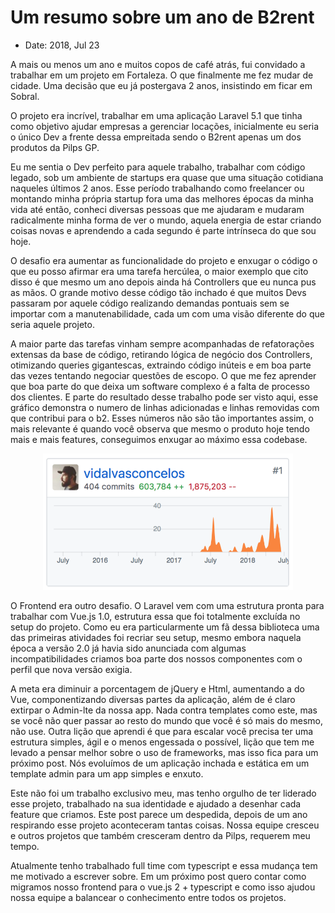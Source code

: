 # Um resumo sobre um ano de B2rent

- Date: 2018, Jul 23

A mais ou menos um ano e muitos copos de café atrás, fui convidado a trabalhar em um projeto em Fortaleza. O que finalmente me fez mudar de cidade. Uma decisão que eu já postergava 2 anos, insistindo em ficar em Sobral.

O projeto era incrível, trabalhar em uma aplicação Laravel 5.1 que tinha como objetivo ajudar empresas a gerenciar locações, inicialmente eu seria o único Dev a frente dessa empreitada sendo o B2rent apenas um dos produtos da Pilps GP.

Eu me sentia o Dev perfeito para aquele trabalho, trabalhar com código legado, sob um ambiente de startups era quase que uma situação cotidiana naqueles últimos 2 anos. Esse período trabalhando como freelancer ou montando minha própria startup fora uma das melhores épocas da minha vida até então, conheci diversas pessoas que me ajudaram e mudaram radicalmente minha forma de ver o mundo, aquela energia de estar criando coisas novas e aprendendo a cada segundo é parte intrínseca do que sou hoje.

O desafio era aumentar as funcionalidade do projeto e enxugar o código o que eu posso afirmar era uma tarefa hercúlea, o maior exemplo que cito disso é que mesmo um ano depois ainda há Controllers que eu nunca pus as mãos. O grande motivo desse código tão inchado é que muitos Devs passaram por aquele código realizando demandas pontuais sem se importar com a manutenabilidade, cada um com uma visão diferente do que seria aquele projeto.

A maior parte das tarefas vinham sempre acompanhadas de refatorações extensas da base de código, retirando lógica de negócio dos Controllers, otimizando queries gigantescas, extraindo código inúteis e em boa parte das vezes tentando negociar questões de escopo. O que me fez aprender que boa parte do que deixa um software complexo é a falta de processo dos clientes. E parte do resultado desse trabalho pode ser visto aqui, esse gráfico demonstra o numero de linhas adicionadas e linhas removidas com que contribui para o b2. Esses números não são tão importantes assim, o mais relevante é quando você observa que mesmo o produto hoje tendo mais e mais features, conseguimos enxugar ao máximo essa codebase. 
  
<p align="center">
    <img width="400px" src="assets/b2rent.insights.png"/>
</p>

O Frontend era outro desafio. O Laravel vem com uma estrutura pronta para trabalhar com Vue.js 1.0, estrutura essa que foi totalmente excluída no setup do projeto. Como eu era particularmente um fã dessa biblioteca uma das primeiras atividades foi recriar seu setup, mesmo embora naquela época a versão 2.0 já havia sido anunciada com algumas incompatibilidades criamos boa parte dos nossos componentes com o perfil que nova versão exigia.

A meta era diminuir a porcentagem de jQuery e Html, aumentando a do Vue, componentizando diversas partes da aplicação, além de é claro extirpar o Admin-lte da nossa app. Nada contra templates como este, mas se você não quer passar ao resto do mundo que você é só mais do mesmo, não use. Outra lição que aprendi é que para escalar você precisa ter uma estrutura simples, ágil e o menos engessada o possível, lição que tem me levado a pensar melhor sobre o uso de frameworks, mas isso fica para um próximo post. Nós evoluímos de um aplicação inchada e estática em um template admin para um app simples e enxuto.

Este não foi um trabalho exclusivo meu, mas tenho orgulho de ter liderado esse projeto, trabalhado na sua identidade e ajudado a desenhar cada feature que criamos. Este post parece um despedida, depois de um ano respirando esse projeto aconteceram tantas coisas. Nossa equipe cresceu e outros projetos que também cresceram dentro da Pilps, requerem meu tempo. 

Atualmente tenho trabalhado full time com typescript e essa mudança tem me motivado a escrever sobre.
Em um próximo post quero contar como migramos nosso frontend para o vue.js 2 + typescript e como isso ajudou nossa equipe a balancear o conhecimento entre todos os projetos.
